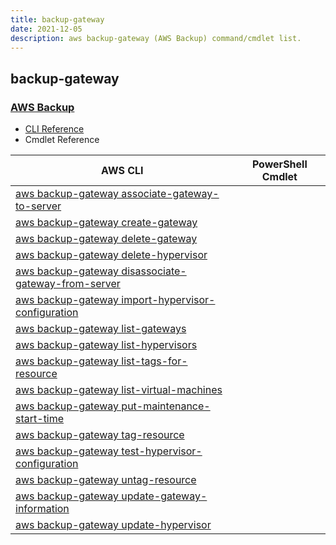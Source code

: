 ```yaml
---
title: backup-gateway
date: 2021-12-05
description: aws backup-gateway (AWS Backup) command/cmdlet list.
---
```


## backup-gateway

### [AWS Backup](https://aws.amazon.com/backup/)

* [CLI Reference](https://docs.aws.amazon.com/cli/latest/reference/backup-gateway/index.html)
* Cmdlet Reference

|AWS CLI|PowerShell Cmdlet|
|----|----|
|[aws backup-gateway associate-gateway-to-server](https://docs.aws.amazon.com/cli/latest/reference/backup-gateway/associate-gateway-to-server.html)||
|[aws backup-gateway create-gateway](https://docs.aws.amazon.com/cli/latest/reference/backup-gateway/create-gateway.html)||
|[aws backup-gateway delete-gateway](https://docs.aws.amazon.com/cli/latest/reference/backup-gateway/delete-gateway.html)||
|[aws backup-gateway delete-hypervisor](https://docs.aws.amazon.com/cli/latest/reference/backup-gateway/delete-hypervisor.html)||
|[aws backup-gateway disassociate-gateway-from-server](https://docs.aws.amazon.com/cli/latest/reference/backup-gateway/disassociate-gateway-from-server.html)||
|[aws backup-gateway import-hypervisor-configuration](https://docs.aws.amazon.com/cli/latest/reference/backup-gateway/import-hypervisor-configuration.html)||
|[aws backup-gateway list-gateways](https://docs.aws.amazon.com/cli/latest/reference/backup-gateway/list-gateways.html)||
|[aws backup-gateway list-hypervisors](https://docs.aws.amazon.com/cli/latest/reference/backup-gateway/list-hypervisors.html)||
|[aws backup-gateway list-tags-for-resource](https://docs.aws.amazon.com/cli/latest/reference/backup-gateway/list-tags-for-resource.html)||
|[aws backup-gateway list-virtual-machines](https://docs.aws.amazon.com/cli/latest/reference/backup-gateway/list-virtual-machines.html)||
|[aws backup-gateway put-maintenance-start-time](https://docs.aws.amazon.com/cli/latest/reference/backup-gateway/put-maintenance-start-time.html)||
|[aws backup-gateway tag-resource](https://docs.aws.amazon.com/cli/latest/reference/backup-gateway/tag-resource.html)||
|[aws backup-gateway test-hypervisor-configuration](https://docs.aws.amazon.com/cli/latest/reference/backup-gateway/test-hypervisor-configuration.html)||
|[aws backup-gateway untag-resource](https://docs.aws.amazon.com/cli/latest/reference/backup-gateway/untag-resource.html)||
|[aws backup-gateway update-gateway-information](https://docs.aws.amazon.com/cli/latest/reference/backup-gateway/update-gateway-information.html)||
|[aws backup-gateway update-hypervisor](https://docs.aws.amazon.com/cli/latest/reference/backup-gateway/update-hypervisor.html)||

